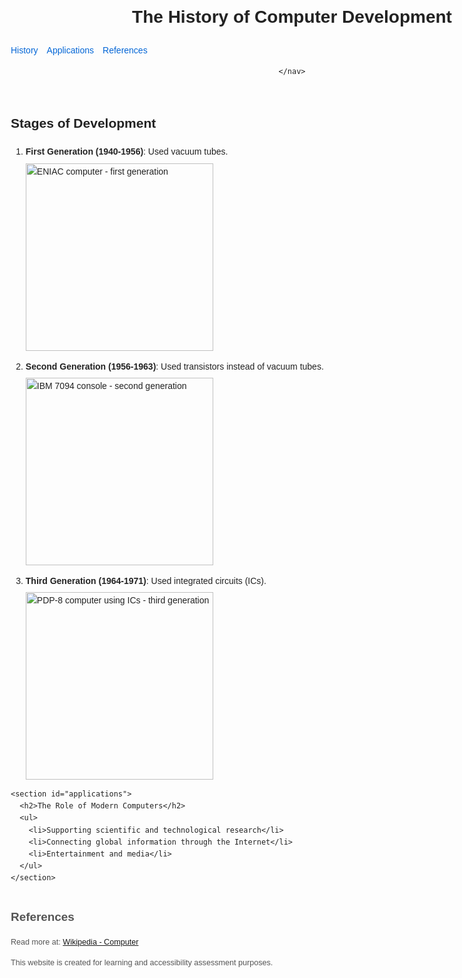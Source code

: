 <!DOCTYPE html>
<html lang="en">
<head>
  <meta charset="UTF-8" />
  <meta name="viewport" content="width=device-width, initial-scale=1" />
  <title>The Evolution of Computers</title>
  <style>
    /* Tối giản CSS để ảnh không dính sát text */
    img {
      display: block;
      margin-top: 0.5em;
      margin-bottom: 1em;
      max-width: 100%;
      height: auto;
    }
    body {
      font-family: Arial, sans-serif;
      line-height: 1.6;
      max-width: 900px;
      margin: 2em auto;
      padding: 0 1em;
      color: #222;
    }
    nav ul {
      list-style: none;
      padding-left: 0;
      display: flex;
      gap: 1em;
    }
    nav a {
      text-decoration: none;
      color: #0366d6;
    }
    nav a:hover {
      text-decoration: underline;
    }
    footer {
      margin-top: 3em;
      font-size: 0.9em;
      color: #555;
    }
  </style>
</head>
<body>
  <header>
    <h1>The History of Computer Development</h1>
    <nav>
     <ul>
       <li><a href="https://en.wikipedia.org/wiki/History" target="_blank">History</a></li>
       <li><a href="https://en.wikipedia.org/wiki/Application_software" target="_blank">Applications</a></li>
       <li><a href="https://en.wikipedia.org/wiki/Reference" target="_blank">References</a></li>
       </ul>

    </nav>
  </header>

  <main>
    <section id="history">
      <h2>Stages of Development</h2>
      <ol>
        <li>
          <strong>First Generation (1940-1956)</strong>: Used vacuum tubes.
          <img 
              src="[https://upload.wikimedia.org/wikipedia/commons/thumb/6/6a/ENIAC.jpg/320px-ENIAC.jpg](https://upload.wikimedia.org/wikipedia/commons/thumb/a/a9/IBM_7094_console3.agr.jpg/250px-IBM_7094_console3.agr.jpg)" 
              alt="ENIAC computer - first generation" 
              width="300"
              loading="lazy"
          />
        </li>
        <li>
          <strong>Second Generation (1956-1963)</strong>: Used transistors instead of vacuum tubes.
          <img 
              src="https://upload.wikimedia.org/wikipedia/commons/thumb/a/a9/IBM_7094_console3.agr.jpg/250px-IBM_7094_console3.agr.jpg" 
              alt="IBM 7094 console - second generation" 
              width="300"
              loading="lazy"
          />
        </li>
        <li>
          <strong>Third Generation (1964-1971)</strong>: Used integrated circuits (ICs).
          <img 
              src="https://upload.wikimedia.org/wikipedia/commons/thumb/6/6b/PDP-8_%281%29.jpg/250px-PDP-8_%281%29.jpg" 
              alt="PDP-8 computer using ICs - third generation" 
              width="300"
              loading="lazy"
          />
        </li>
      </ol>
    </section>

    <section id="applications">
      <h2>The Role of Modern Computers</h2>
      <ul>
        <li>Supporting scientific and technological research</li>
        <li>Connecting global information through the Internet</li>
        <li>Entertainment and media</li>
      </ul>
    </section>
  </main>

  <footer>
    <h2 id="references">References</h2>
    <p>
      Read more at: 
      <a href="https://en.wikipedia.org/wiki/Computer" target="_blank" rel="noopener noreferrer">Wikipedia - Computer</a>
    </p>
    <p>This website is created for learning and accessibility assessment purposes.</p>
  </footer>
</body>
</html>

